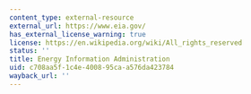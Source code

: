 ```yaml
---
content_type: external-resource
external_url: https://www.eia.gov/
has_external_license_warning: true
license: https://en.wikipedia.org/wiki/All_rights_reserved
status: ''
title: Energy Information Administration
uid: c708aa5f-1c4e-4008-95ca-a576da423784
wayback_url: ''
---
```

